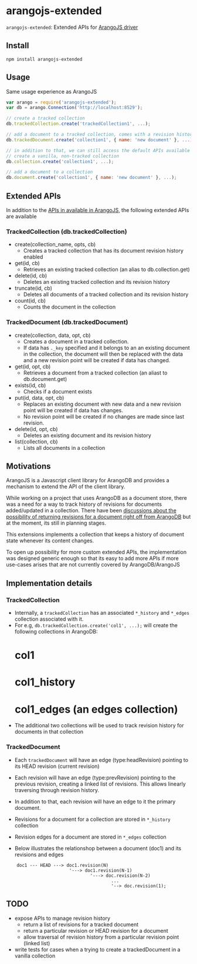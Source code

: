 arangojs-extended
=================

```arangojs-extended```: Extended APIs for [ArangoJS driver](https://github.com/triAGENS/ArangoDB-JavaScript)

## Install
```npm install arangojs-extended```

## Usage
Same usage experience as ArangoJS

```javascript
var arango = require('arangojs-extended');
var db = arango.Connection('http://localhost:8529');

// create a tracked collection
db.trackedCollection.create('trackedCollection1', ...);

// add a document to a tracked collection, comes with a revision history
db.trackedDocument.create('collection1', { name: 'new document' }, ...);

// in addition to that, we can still access the default APIs available in ArangoJS
// create a vanilla, non-tracked collection
db.collection.create('collection1', ...);

// add a document to a collection
db.document.create('collection1', { name: 'new document' }, ...);


```

## Extended APIs
In addition to the [APIs in available in ArangoJS](https://github.com/triAGENS/ArangoDB-JavaScript#api), the following extended APIs are available

### TrackedCollection (db.trackedCollection)
* create(collection_name, opts, cb)
    * Creates a tracked collection that has its document revision history enabled
* get(id, cb)
    * Retrieves an existing tracked collection (an alias to db.collection.get)
* delete(id, cb)
    * Deletes an existing tracked collection and its revision history
* truncate(id, cb)
    * Deletes all documents of a tracked collection and its revision history
* count(id, cb)
    * Counts the document in the collection 

### TrackedDocument (db.trackedDocument)
* create(collection, data, opt, cb)
    * Creates a document in a tracked collection.
    * If data has ```._key``` specified and it belongs to an an existing document in the collection, the document will then be replaced with the data and a new revision point will be created if data has changed.
* get(id, opt, cb)
    * Retrieves a document from a tracked collection (an aliast to db.document.get)
* exists(id, cb)
    * Checks if a document exists
* put(id, data, opt, cb)
    * Replaces an existing document with new data and a new revision point will be created if data has changes.
    * No revision point will be created if no changes are made since last revision.
* delete(id, opt, cb)
    * Deletes an existing document and its revision history
* list(collection, cb)
    * Lists all documents in a collection


## Motivations
ArangoJS is a Javascript client library for ArangoDB and provides a mechanism to extend the API of the client library.

While working on a project that uses ArangoDB as a document store, there was a need for a way to track history of revisions for documents added/updated in a collection.
There have been [discussions about the possibility of returning revisions for a document right off from ArangoDB](https://github.com/triAGENS/ArangoDB/issues/106) but at the moment, its still in planning stages.
 
This extensions implements a collection that keeps a history of document state whenever its content changes.

To open up possibility for more custom extended APIs, the implementation was designed generic enough so that its easy to add more APIs if more use-cases arises that are not currently covered by ArangoDB/ArangoJS 

## Implementation details
### TrackedCollection
* Internally, a ```trackedCollection``` has an associated ```*_history``` and ```*_edges``` collection associated with it.
* For e.g, ```db.trackedCollection.create('col1', ...);``` will create the following collections in ArangoDB:
    # col1
    # col1_history
    # col1_edges (an edges collection)
* The additional two collections will be used to track revision history for documents in that collection

### TrackedDocument
* Each ```trackedDocument``` will have an edge (type:headRevision) pointing to its HEAD revision (current revision)
* Each revision will have an edge (type:prevRevision) pointing to the previous revision, creating a linked list of revisions. This allows linearly traversing through revision history.
* In addition to that, each revision will have an edge to it the primary document.
* Revisions for a document for a collection are stored in ```*_history``` collection
* Revision edges for a document are stored in ```*_edges``` collection

* Below illustrates the relationshop between a document (doc1) and its revisions and edges
```
    doc1 --- HEAD ---> doc1.revision(N)
                        '---> doc1.revision(N-1)
                                '---> doc.revision(N-2)
                                        ...
                                        '--> doc.revision(1);
```


## TODO
* expose APIs to manage revision history
    * return a list of revisions for a tracked document
    * return a particular revision or HEAD revision for a document
    * allow traversal of revision history from a particular revision point (linked list)
* write tests for cases when a trying to create a trackedDocument in a vanilla collection
